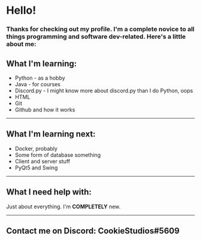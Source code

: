 

<!--
**CookieStudios5609/CookieStudios5609** is a ✨ _special_ ✨ repository because its `README.md` (this file) appears on your GitHub profile.

Here are some ideas to get you started:

- 🔭 I’m currently working on ...
- 🌱 I’m currently learning ...
- 👯 I’m looking to collaborate on ...
- 🤔 I’m looking for help with ...
- 💬 Ask me about ...
- 📫 How to reach me: ...
- 😄 Pronouns: ...
- ⚡ Fun fact: ...
-->
# Hello!
### Thanks for checking out my profile. I'm a complete novice to all things programming and software dev-related. Here's a little about me:

## What I'm learning:
<ul>
  <li>Python - as a hobby</li>
  <li>Java - for courses</li>
  <li>Discord.py - I might know more about discord.py than I do Python, oops</li>
  <li>HTML</li>
  <li>Git</li>
  <li>Github and how it works</li>
</ul>

---

## What I'm learning next:
<ul>
  <li>Docker, probably</li>
  <li>Some form of database something</li>
  <li>Client and server stuff</li>
  <li>PyQt5 and Swing</li>
</ul>

---

## What I need help with:
<p> Just about everything. I'm <strong>COMPLETELY</strong> new.</p>

---

## Contact me on Discord: CookieStudios#5609
